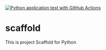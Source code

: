 [![Python application test with GitHub Actions](https://github.com/Fenkylearning/scaffold/actions/workflows/main.yml/badge.svg)](https://github.com/Fenkylearning/scaffold/actions/workflows/main.yml)

# scaffold
This is project Scaffold for Python
